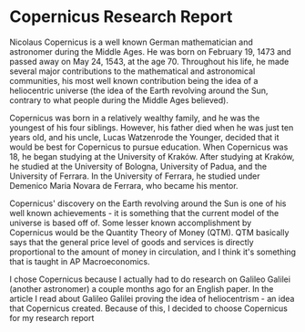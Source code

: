 # Copernicus Research Report

Nicolaus Copernicus is a well known German mathematician and astronomer during the Middle Ages. He was born on February 19, 1473 and passed away on May 24, 1543, at the age 70. Throughout his life, he made several major contributions to the mathematical and astronomical communities, his most well known contribution being the idea of a heliocentric universe (the idea of the Earth revolving around the Sun, contrary to what people during the Middle Ages believed). 

Copernicus was born in a relatively wealthy family, and he was the youngest of his four siblings. However, his father died when he was just ten years old, and his uncle, Lucas Watzenrode the Younger, decided that it would be best for Copernicus to pursue education. When Copernicus was 18, he began studying at the University of Kraków. After studying at Kraków, he studied at the University of Bologna, University of Padua, and the University of Ferrara. In the University of Ferrara, he studied under Demenico Maria Novara de Ferrara, who became his mentor.

Copernicus' discovery on the Earth revolving around the Sun is one of his well known achievements - it is something that the current model of the universe is based off of. Some lesser known accomplishment by Copernicus would be the Quantity Theory of Money (QTM). QTM basically says that the general price level of goods and services is directly proportional to the amount of money in circulation, and I think it's something that is taught in AP Macroeconomics.

I chose Copernicus because I actually had to do research on Galileo Galilei (another astronomer) a couple months ago for an English paper. In the article I read about Galileo Galilei proving the idea of heliocentrism - an idea that Copernicus created. Because of this, I decided to choose Copernicus for my research report
